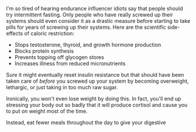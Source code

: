 I'm so tired of hearing endurance influencer idiots say that people should try intermittent fasting. Only people who have really screwed up their systems should even consider it as a drastic measure before starting to take pills for years of screwing up their systems. Here are the scientific side-effects of caloric restriction:

- Stops testosterone, thyroid, and growth hormone production
- Blocks protein synthesis
- Prevents topping off glycogen stores
- Increases illness from reduced micronutrients

Sure it might eventually reset insulin resistance but that should have been taken care of _before_ you screwed up your system by becoming overweight, lethargic, or just taking in too much raw sugar.

Ironically, you won't even lose weight by doing this. In fact, you'll end up stressing your body out so badly that it will produce cortisol and cause you to put on weight most of the time.

Instead, eat fewer meals throughout the day to give your digestive 